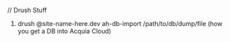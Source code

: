 // Drush Stuff

1.	drush @site-name-here.dev ah-db-import /path/to/db/dump/file (how you get a DB into Acquia Cloud)